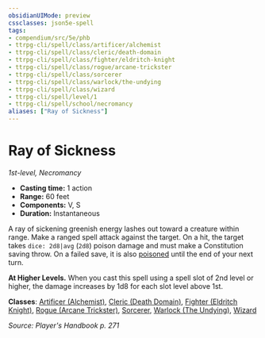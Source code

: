 ```yaml
---
obsidianUIMode: preview
cssclasses: json5e-spell
tags:
- compendium/src/5e/phb
- ttrpg-cli/spell/class/artificer/alchemist
- ttrpg-cli/spell/class/cleric/death-domain
- ttrpg-cli/spell/class/fighter/eldritch-knight
- ttrpg-cli/spell/class/rogue/arcane-trickster
- ttrpg-cli/spell/class/sorcerer
- ttrpg-cli/spell/class/warlock/the-undying
- ttrpg-cli/spell/class/wizard
- ttrpg-cli/spell/level/1
- ttrpg-cli/spell/school/necromancy
aliases: ["Ray of Sickness"]
---
```

# Ray of Sickness
*1st-level, Necromancy*  

- **Casting time:** 1 action
- **Range:** 60 feet
- **Components:** V, S
- **Duration:** Instantaneous

A ray of sickening greenish energy lashes out toward a creature within range. Make a ranged spell attack against the target. On a hit, the target takes `dice: 2d8|avg` (`2d8`) poison damage and must make a Constitution saving throw. On a failed save, it is also [poisoned](/compendium/rules/conditions.md#poisoned) until the end of your next turn.

**At Higher Levels.** When you cast this spell using a spell slot of 2nd level or higher, the damage increases by 1d8 for each slot level above 1st.

**Classes**: [Artificer (Alchemist)](compendium/classes/artificer-alchemist-tce.md), [Cleric (Death Domain)](compendium/classes/cleric-death-domain.md), [Fighter (Eldritch Knight)](compendium/classes/fighter-eldritch-knight.md), [Rogue (Arcane Trickster)](compendium/classes/rogue-arcane-trickster.md), [Sorcerer](compendium/classes/sorcerer.md), [Warlock (The Undying)](compendium/classes/warlock-the-undying-scag.md), [Wizard](compendium/classes/wizard.md)

*Source: Player's Handbook p. 271*